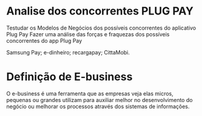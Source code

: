 # Analise dos concorrentes PLUG PAY
Testudar os Modelos de Negócios dos possíveis concorrentes do aplicativo Plug Pay
Fazer uma análise das forças e fraquezas dos possíveis concorrentes do app Plug Pay

Samsung Pay;
e-dinheiro;
recargapay;
CittaMobi.


# Definição de E-business

O e-business é uma ferramenta que as empresas veja elas micros, pequenas ou grandes utilizam para auxiliar melhor no desenvolvimento do negócio ou melhorar os processos através dos sistemas de informações.
